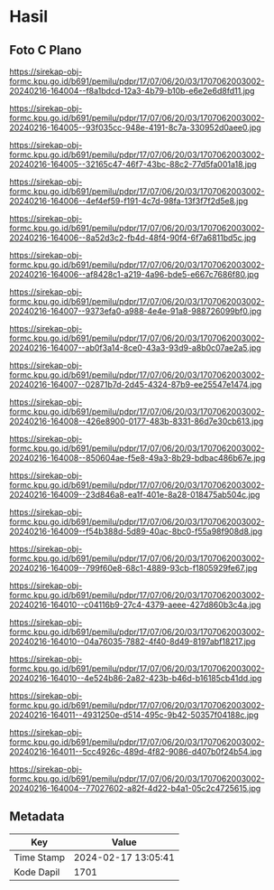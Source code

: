 # Hasil

## Foto C Plano

https://sirekap-obj-formc.kpu.go.id/b691/pemilu/pdpr/17/07/06/20/03/1707062003002-20240216-164004--f8a1bdcd-12a3-4b79-b10b-e6e2e6d8fd11.jpg

https://sirekap-obj-formc.kpu.go.id/b691/pemilu/pdpr/17/07/06/20/03/1707062003002-20240216-164005--93f035cc-948e-4191-8c7a-330952d0aee0.jpg

https://sirekap-obj-formc.kpu.go.id/b691/pemilu/pdpr/17/07/06/20/03/1707062003002-20240216-164005--32165c47-46f7-43bc-88c2-77d5fa001a18.jpg

https://sirekap-obj-formc.kpu.go.id/b691/pemilu/pdpr/17/07/06/20/03/1707062003002-20240216-164006--4ef4ef59-f191-4c7d-98fa-13f3f7f2d5e8.jpg

https://sirekap-obj-formc.kpu.go.id/b691/pemilu/pdpr/17/07/06/20/03/1707062003002-20240216-164006--8a52d3c2-fb4d-48f4-90f4-6f7a6811bd5c.jpg

https://sirekap-obj-formc.kpu.go.id/b691/pemilu/pdpr/17/07/06/20/03/1707062003002-20240216-164006--af8428c1-a219-4a96-bde5-e667c7686f80.jpg

https://sirekap-obj-formc.kpu.go.id/b691/pemilu/pdpr/17/07/06/20/03/1707062003002-20240216-164007--9373efa0-a988-4e4e-91a8-988726099bf0.jpg

https://sirekap-obj-formc.kpu.go.id/b691/pemilu/pdpr/17/07/06/20/03/1707062003002-20240216-164007--ab0f3a14-8ce0-43a3-93d9-a8b0c07ae2a5.jpg

https://sirekap-obj-formc.kpu.go.id/b691/pemilu/pdpr/17/07/06/20/03/1707062003002-20240216-164007--02871b7d-2d45-4324-87b9-ee25547e1474.jpg

https://sirekap-obj-formc.kpu.go.id/b691/pemilu/pdpr/17/07/06/20/03/1707062003002-20240216-164008--426e8900-0177-483b-8331-86d7e30cb613.jpg

https://sirekap-obj-formc.kpu.go.id/b691/pemilu/pdpr/17/07/06/20/03/1707062003002-20240216-164008--850604ae-f5e8-49a3-8b29-bdbac486b67e.jpg

https://sirekap-obj-formc.kpu.go.id/b691/pemilu/pdpr/17/07/06/20/03/1707062003002-20240216-164009--23d846a8-ea1f-401e-8a28-018475ab504c.jpg

https://sirekap-obj-formc.kpu.go.id/b691/pemilu/pdpr/17/07/06/20/03/1707062003002-20240216-164009--f54b388d-5d89-40ac-8bc0-f55a98f908d8.jpg

https://sirekap-obj-formc.kpu.go.id/b691/pemilu/pdpr/17/07/06/20/03/1707062003002-20240216-164009--799f60e8-68c1-4889-93cb-f1805929fe67.jpg

https://sirekap-obj-formc.kpu.go.id/b691/pemilu/pdpr/17/07/06/20/03/1707062003002-20240216-164010--c04116b9-27c4-4379-aeee-427d860b3c4a.jpg

https://sirekap-obj-formc.kpu.go.id/b691/pemilu/pdpr/17/07/06/20/03/1707062003002-20240216-164010--04a76035-7882-4f40-8d49-8197abf18217.jpg

https://sirekap-obj-formc.kpu.go.id/b691/pemilu/pdpr/17/07/06/20/03/1707062003002-20240216-164010--4e524b86-2a82-423b-b46d-b16185cb41dd.jpg

https://sirekap-obj-formc.kpu.go.id/b691/pemilu/pdpr/17/07/06/20/03/1707062003002-20240216-164011--4931250e-d514-495c-9b42-50357f04188c.jpg

https://sirekap-obj-formc.kpu.go.id/b691/pemilu/pdpr/17/07/06/20/03/1707062003002-20240216-164011--5cc4926c-489d-4f82-9086-d407b0f24b54.jpg

https://sirekap-obj-formc.kpu.go.id/b691/pemilu/pdpr/17/07/06/20/03/1707062003002-20240216-164004--77027602-a82f-4d22-b4a1-05c2c4725615.jpg


## Metadata

| Key        | Value               |
| ---------- | ------------------- |
| Time Stamp | 2024-02-17 13:05:41 |
| Kode Dapil | 1701                |



